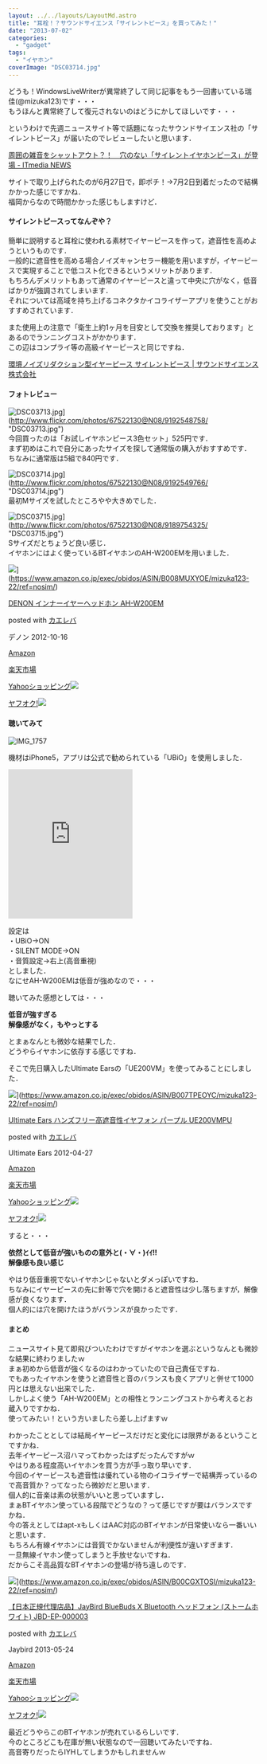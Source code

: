 ```yaml
---
layout: ../../layouts/LayoutMd.astro
title: "耳栓！？サウンドサイエンス「サイレントピース」を買ってみた！"
date: "2013-07-02"
categories: 
  - "gadget"
tags: 
  - "イヤホン"
coverImage: "DSC03714.jpg"
---
```


どうも！WindowsLiveWriterが異常終了して同じ記事をもう一回書いている瑞佳(@mizuka123)です・・・  
もうほんと異常終了して復元されないのはどうにかしてほしいです・・・

というわけで先週ニュースサイト等で話題になったサウンドサイエンス社の「サイレントピース」が届いたのでレビューしたいと思います．

[周囲の雑音をシャットアウト？！　穴のない「サイレントイヤホンピース」が登場 \- ITmedia NEWS](https://www.itmedia.co.jp/lifestyle/articles/1306/27/news165.html)

サイトで取り上げられたのが6月27日で，即ポチ！→7月2日到着だったので結構かかった感じですかね．  
福岡からなので時間かかった感じもしますけど．

#### サイレントピースってなんぞや？

簡単に説明すると耳栓に使われる素材でイヤーピースを作って，遮音性を高めようというものです．  
一般的に遮音性を高める場合ノイズキャンセラー機能を用いますが，イヤーピースで実現することで低コスト化できるというメリットがあります．  
もちろんデメリットもあって通常のイヤーピースと違って中央に穴がなく，低音ばかりが強調されてしまいます．  
それについては高域を持ち上げるコネクタかイコライザーアプリを使うことがおすすめされています．

また使用上の注意で「衛生上約1ヶ月を目安として交換を推奨しております」とあるのでランニングコストがかかります．  
この辺はコンプライ等の高級イヤーピースと同じですね．

[環境ノイズリダクション型イヤーピース サイレントピース \| サウンドサイエンス株式会社](http://www.soundscience.co.jp/products/SilentPiece/)

#### フォトレビュー

![DSC03713.jpg](/archive/images/9192548758_f7d6d52897_b.jpg)](http://www.flickr.com/photos/67522130@N08/9192548758/ "DSC03713.jpg")  
今回買ったのは「お試しイヤホンピース3色セット」525円です．  
まず初めはこれで自分にあったサイズを探して通常版の購入がおすすめです．  
ちなみに通常版は5組で840円です．

![DSC03714.jpg](/archive/images/9192549766_09b5879e7c_b.jpg)](http://www.flickr.com/photos/67522130@N08/9192549766/ "DSC03714.jpg")  
最初Mサイズを試したところやや大きめでした．

![DSC03715.jpg](/archive/images/9189754325_3b1e3351dd_b.jpg)](http://www.flickr.com/photos/67522130@N08/9189754325/ "DSC03715.jpg")  
Sサイズだとちょうど良い感じ．  
イヤホンにはよく使っているBTイヤホンのAH-W200EMを用いました．

![](/archive/images/41uI8cCazoL._SL160_.jpg)](https://www.amazon.co.jp/exec/obidos/ASIN/B008MUXYOE/mizuka123-22/ref=nosim/)

[DENON インナーイヤーヘッドホン AH-W200EM](https://www.amazon.co.jp/exec/obidos/ASIN/B008MUXYOE/mizuka123-22/ref=nosim/)

posted with [カエレバ](http://kaereba.com)

デノン 2012-10-16

[Amazon](http://www.amazon.co.jp/gp/search?keywords=AH-W200EM&__mk_ja_JP=%83J%83%5E%83J%83i&tag=mizuka123-22 "アマゾン")

[楽天市場](http://hb.afl.rakuten.co.jp/hgc/032b53ee.4b34c5ee.0f4a541e.f440145e/?pc=http%3A%2F%2Fsearch.rakuten.co.jp%2Fsearch%2Fmall%2FAH-W200EM%2F-%2Ff.1-p.1-s.1-sf.0-st.A-v.2%3Fx%3D0%26scid%3Daf_ich_link_urltxt%26m%3Dhttp%3A%2F%2Fm.rakuten.co.jp%2F "楽天市場")

[Yahooショッピング![](//ad.jp.ap.valuecommerce.com/servlet/gifbanner?sid=3066752&pid=881990642)](//ck.jp.ap.valuecommerce.com/servlet/referral?sid=3066752&pid=881990642&vc_url=http%3A%2F%2Fshopping.search.yahoo.co.jp%2Fsearch%3FuIv%3Don%26ei%3DUTF-8%26tab_ex%3Dcommerce%26slider%3D0%26va%3DAH-W200EM "Yahooショッピング")

[ヤフオク!![](//ad.jp.ap.valuecommerce.com/servlet/gifbanner?sid=3066752&pid=881990645)](//ck.jp.ap.valuecommerce.com/servlet/referral?sid=3066752&pid=881990645&vc_url=http%3A%2F%2Fauctions.search.yahoo.co.jp%2Fsearch%3Fvo%3D%26ve%3D%26auccat%3D0%26aucminprice%3D%26aucmaxprice%3D%26aucmin_bidorbuy_price%3D%26aucmax_bidorbuy_price%3D%26loc_cd%3D0%26abatch%3D0%26istatus%3D0%26filtered%3D1%26ei%3DUTF-8%26tab_ex%3Dcommerce%26va%3DAH-W200EM "ヤフオク!")

#### 聴いてみて

![IMG_1757](/archive/images/IMG_1757_thumb.png "IMG_1757")


機材はiPhone5，アプリは公式で勧められている「UBiO」を使用しました．

<iframe style="height: 300px; overflow-x: hidden; overflow-y: hidden; width: 250px; border-width: 0px;" src="http://widgets.itunes.apple.com/widget.html?c=jp&amp;brc=FFFFFF&amp;blc=FFFFFF&amp;trc=FFFFFF&amp;tlc=FFFFFF&amp;d=&amp;t=&amp;m=software&amp;e=software&amp;w=250&amp;h=300&amp;ids=563103341&amp;wt=discovery&amp;partnerId=30&amp;affiliate_id=http%3A%2F%2Fclick.linksynergy.com%2Ffs-bin%2Fstat%3Fid%3DBT%2FnxoPOAqI%26offerid%3D94348%26type%3D3%26subid%3D0%26tmpid%3D2192%26RD_PARM1%3D" height="240" width="320" frameborder="0"></iframe>

設定は  
・UBiO→ON  
・SILENT MODE→ON  
・音質設定→右上(高音重視)  
としました．  
なにせAH-W200EMは低音が強めなので・・・

聴いてみた感想としては・・・

**低音が強すぎる  
解像感がなく，もやっとする**

とまぁなんとも微妙な結果でした．  
どうやらイヤホンに依存する感じですね．

そこで先日購入したUltimate Earsの「UE200VM」を使ってみることにしました．

![](/archive/images/31lgyvEk0vL._SL160_.jpg)](https://www.amazon.co.jp/exec/obidos/ASIN/B007TPEOYC/mizuka123-22/ref=nosim/)

[Ultimate Ears ハンズフリー高遮音性イヤフォン パープル UE200VMPU](https://www.amazon.co.jp/exec/obidos/ASIN/B007TPEOYC/mizuka123-22/ref=nosim/)

posted with [カエレバ](http://kaereba.com)

Ultimate Ears 2012-04-27

[Amazon](http://www.amazon.co.jp/gp/search?keywords=UE200VM&__mk_ja_JP=%83J%83%5E%83J%83i&tag=mizuka123-22 "アマゾン")

[楽天市場](http://hb.afl.rakuten.co.jp/hgc/032b53ee.4b34c5ee.0f4a541e.f440145e/?pc=http%3A%2F%2Fsearch.rakuten.co.jp%2Fsearch%2Fmall%2FUE200VM%2F-%2Ff.1-p.1-s.1-sf.0-st.A-v.2%3Fx%3D0%26scid%3Daf_ich_link_urltxt%26m%3Dhttp%3A%2F%2Fm.rakuten.co.jp%2F "楽天市場")

[Yahooショッピング![](//ad.jp.ap.valuecommerce.com/servlet/gifbanner?sid=3066752&pid=881990642)](//ck.jp.ap.valuecommerce.com/servlet/referral?sid=3066752&pid=881990642&vc_url=http%3A%2F%2Fshopping.search.yahoo.co.jp%2Fsearch%3FuIv%3Don%26ei%3DUTF-8%26tab_ex%3Dcommerce%26slider%3D0%26va%3DUE200VM "Yahooショッピング")

[ヤフオク!![](//ad.jp.ap.valuecommerce.com/servlet/gifbanner?sid=3066752&pid=881990645)](//ck.jp.ap.valuecommerce.com/servlet/referral?sid=3066752&pid=881990645&vc_url=http%3A%2F%2Fauctions.search.yahoo.co.jp%2Fsearch%3Fvo%3D%26ve%3D%26auccat%3D0%26aucminprice%3D%26aucmaxprice%3D%26aucmin_bidorbuy_price%3D%26aucmax_bidorbuy_price%3D%26loc_cd%3D0%26abatch%3D0%26istatus%3D0%26filtered%3D1%26ei%3DUTF-8%26tab_ex%3Dcommerce%26va%3DUE200VM "ヤフオク!")

すると・・・

**依然として低音が強いものの意外と(・∀・)ｲｲ!!  
解像感も良い感じ**

やはり低音重視でないイヤホンじゃないとダメっぽいですね．  
ちなみにイヤーピースの先に針等で穴を開けると遮音性は少し落ちますが，解像感が良くなります．  
個人的には穴を開けたほうがバランスが良かったです．

#### まとめ

ニュースサイト見て即飛びついたわけですがイヤホンを選ぶというなんとも微妙な結果に終わりましたｗ  
まぁ初めから低音が強くなるのはわかっていたので自己責任ですね．  
でもあったイヤホンを使うと遮音性と音のバランスも良くアプリと併せて1000円とは思えない出来でした．  
しかしよく使う「AH-W200EM」との相性とランニングコストから考えるとお蔵入りですかね．  
使ってみたい！という方いましたら差し上げますｗ

わかったこととしては結局イヤーピースだけだと変化には限界があるということですかね．  
去年イヤーピース沼ハマってわかったはずだったんですがｗ  
やはりある程度高いイヤホンを買う方が手っ取り早いです．  
今回のイヤーピースも遮音性は優れている物のイコライザーで結構弄っているので高音質か？ってなったら微妙だと思います．  
個人的に音楽は素の状態がいいと思っていますし．  
まぁBTイヤホン使っている段階でどうなの？って感じですが要はバランスですかね．  
今の答えとしてはapt-xもしくはAAC対応のBTイヤホンが日常使いなら一番いいと思います．  
もちろん有線イヤホンには音質でかないませんが利便性が違いすぎます．  
一旦無線イヤホン使ってしまうと手放せないですね．  
だからこそ高品質なBTイヤホンの登場が待ち遠しのです．

![](/archive/images/31DOKvr3Y9L._SL160_.jpg)](https://www.amazon.co.jp/exec/obidos/ASIN/B00CGXTOSI/mizuka123-22/ref=nosim/)

[【日本正規代理店品】JayBird BlueBuds X Bluetooth ヘッドフォン (ストームホワイト) JBD-EP-000003](https://www.amazon.co.jp/exec/obidos/ASIN/B00CGXTOSI/mizuka123-22/ref=nosim/)

posted with [カエレバ](http://kaereba.com)

Jaybird 2013-05-24

[Amazon](http://www.amazon.co.jp/gp/search?keywords=JayBird%20BlueBuds%20X%20Bluetooth&__mk_ja_JP=%83J%83%5E%83J%83i&tag=mizuka123-22 "アマゾン")

[楽天市場](http://hb.afl.rakuten.co.jp/hgc/032b53ee.4b34c5ee.0f4a541e.f440145e/?pc=http%3A%2F%2Fsearch.rakuten.co.jp%2Fsearch%2Fmall%2FJayBird%2520BlueBuds%2520X%2520Bluetooth%2F-%2Ff.1-p.1-s.1-sf.0-st.A-v.2%3Fx%3D0%26scid%3Daf_ich_link_urltxt%26m%3Dhttp%3A%2F%2Fm.rakuten.co.jp%2F "楽天市場")

[Yahooショッピング![](//ad.jp.ap.valuecommerce.com/servlet/gifbanner?sid=3066752&pid=881990642)](//ck.jp.ap.valuecommerce.com/servlet/referral?sid=3066752&pid=881990642&vc_url=http%3A%2F%2Fshopping.search.yahoo.co.jp%2Fsearch%3FuIv%3Don%26ei%3DUTF-8%26tab_ex%3Dcommerce%26slider%3D0%26va%3DJayBird%2520BlueBuds%2520X%2520Bluetooth "Yahooショッピング")

[ヤフオク!![](//ad.jp.ap.valuecommerce.com/servlet/gifbanner?sid=3066752&pid=881990645)](//ck.jp.ap.valuecommerce.com/servlet/referral?sid=3066752&pid=881990645&vc_url=http%3A%2F%2Fauctions.search.yahoo.co.jp%2Fsearch%3Fvo%3D%26ve%3D%26auccat%3D0%26aucminprice%3D%26aucmaxprice%3D%26aucmin_bidorbuy_price%3D%26aucmax_bidorbuy_price%3D%26loc_cd%3D0%26abatch%3D0%26istatus%3D0%26filtered%3D1%26ei%3DUTF-8%26tab_ex%3Dcommerce%26va%3DJayBird%2520BlueBuds%2520X%2520Bluetooth "ヤフオク!")

最近どうやらこのBTイヤホンが売れているらしいです．  
今のところどこも在庫が無い状態なので一回聴いてみたいですね．  
高音寄りだったらIYHしてしまうかもしれませんｗ
